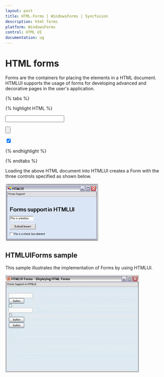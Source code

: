 ```yaml
---
layout: post
title: HTML-Forms | WindowsForms | Syncfusion
description: html forms
platform: WindowsForms
control: HTML UI
documentation: ug
---
```


# HTML forms

Forms are the containers for placing the elements in a HTML document. HTMLUI supports the usage of forms for developing advanced and decorative pages in the user's application.

{% tabs %}

{% highlight HTML %}

<html>

<body>

<form>

<input type = "text"/><br/>

<input type = "button"/><br/>

<input type = "checkbox" checked /><br/>

</form>

</body>

</html>

{% endhighlight %}

{% endtabs %}

Loading the above HTML document into HTMLUI creates a Form with the three controls specified as shown below.



![](HTML-Forms_images/HTML-Forms_img1.png)



## HTMLUIForms sample

This sample illustrates the implementation of Forms by using HTMLUI.



![](HTML-Forms_images/HTML-Forms_img2.jpeg)



